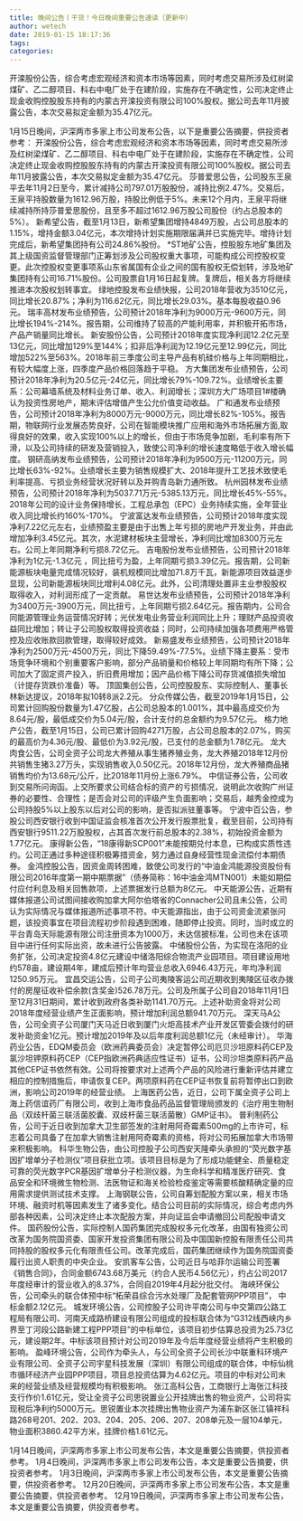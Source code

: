```yaml
---
title: 晚间公告丨干货！今日晚间重要公告速读（更新中）
author: wetech
date: 2019-01-15 18:17:36
tags: 
categories: 
---
```

开滦股份公告，综合考虑宏观经济和资本市场等因素，同时考虑交易所涉及红树梁煤矿、乙二醇项目、科右中电厂处于在建阶段，实施存在不确定性，公司决定终止现金收购控股股东持有的内蒙古开滦投资有限公司100%股权。据公司去年11月披露公告，本次交易拟定金额为35.47亿元。
<!-- more -->
1月15日晚间，沪深两市多家上市公司发布公告，以下是重要公告摘要，供投资者参考：
开滦股份公告，综合考虑宏观经济和资本市场等因素，同时考虑交易所涉及红树梁煤矿、乙二醇项目、科右中电厂处于在建阶段，实施存在不确定性，公司决定终止现金收购控股股东持有的内蒙古开滦投资有限公司100%股权。据公司去年11月披露公告，本次交易拟定金额为35.47亿元。
莎普爱思公告，公司股东王泉平去年11月2日至今，累计减持公司797.01万股股份，减持比例2.47%。交易后，王泉平持股数量为1612.96万股，持股比例低于5%。未来12个月内，王泉平将继续减持所持莎普爱思股份，且至多不超过1612.96万股公司股份（约占总股本的5%）。
新希望公告，截至1月13日，新希望集团增持4849万股，占公司总股本的1.15%，增持金额3.04亿元，本次增持计划实施期限届满并已实施完毕。增持计划完成后，新希望集团持有公司24.86%股份。
*ST地矿公告，控股股东地矿集团及其上级国资监督管理部门正筹划涉及公司股权重大事项，可能构成公司控股权变更。此次控股权变更事项系山东省属国有企业之间的国有股权无偿划转，涉及地矿集团持有公司16.71%股份。公司股票自1月16日起复牌。复牌后，相关各方将继续推进本次股权划转事宜。
绿地控股发布业绩快报，公司2018年营收为3510亿元，同比增长20.87%；净利为116.62亿元，同比增长29.03%。基本每股收益0.96元。
瑞丰高材发布业绩预告，公司预计2018年净利为9000万元-9600万元，同比增长194%-214%。报告期，公司维持了较高的产能利用率，并积极开拓市场，产品产销量同比增长。
新安股份公告，公司预计2018年度实现净利润12.2亿元至13亿元，同比增加129%至144%；扣非后净利润为12.19亿元至12.99亿元，同比增加522%至563%。2018年前三季度公司主导产品有机硅价格与上年同期相比，有较大幅度上涨，四季度产品价格回落趋于平稳。
方大集团发布业绩预告，公司预计2018年净利为20.5亿元-24亿元，同比增长79%-109.72%。业绩增长主要系：公司幕墙系统及材料业务订单、收入、利润增长；深圳方大广场项目1#楼确认为投资性房地产，期末评估增值产生公允价值变动收益。
广和通发布业绩预告，公司预计2018年净利为8000万元-9000万元，同比增长82%-105%。报告期，物联网行业发展态势良好，公司在智能模块推广应用和海外市场拓展方面,取得良好的效果，收入实现100%以上的增长，但由于市场竞争加剧，毛利率有所下滑，以及公司持续的研发及营销投入，致使公司净利的增长速度略低于收入增长幅度。
钢研高纳发布业绩预告，公司预计2018年净利为9500万元-11200万元，同比增长63%-92%。业绩增长主要为销售规模扩大、2018年提升工艺技术致使毛利率提高、亏损业务经营状况好转以及并购青岛新力通所致。
杭州园林发布业绩预告，公司预计2018年净利为5037.71万元-5385.13万元，同比增长45%-55%。2018年公司的设计业务保持增长，工程总承包（EPC）业务持续实施，全年营业收入同比增长约160%-170%。
宁波富达发布业绩预告，公司预计2018年度实现净利7.22亿元左右，业绩预盈主要是由于出售上年亏损的房地产开发业务，并由此增加净利3.45亿元。其次，水泥建材板块主营增长，净利同比增加8300万元左右。公司上年同期净利亏损8.72亿元。
吉电股份发布业绩预告，公司预计2018年净利为1亿元-1.3亿元 ，同比扭亏为盈，上年同期亏损3.39亿元。报告期，公司新能源板块电量完成情况较好，装机规模同比增加71.8万千瓦，新能源项目效益逐步显现，公司新能源板块同比增利4.08亿元。此外，公司清理处置非主业参股股权取得收入，对利润形成了一定贡献。
易世达发布业绩预告，公司预计2018年净利为3400万元-3900万元，同比扭亏，上年同期亏损2.64亿元。报告期内，公司合同能源管理业务运营情况好转；光伏发电业务营业利润同比上升；理财产品投资收益同比增加；转让子公司股权取得投资收益；同时，公司持续加强各项费用严格管控及应收账款回款管理，取得较好成效。
新易盛发布业绩预告，公司预计2018年净利为2500万元-4500万元，同比下降59.49%-77.5%。业绩下降主要系：受市场竞争环境和个别重要客户影响，部分产品销量和价格较上年同期均有所下降；公司加大了固定资产投入，折旧费用增加；因产品价格下降公司存货减值损失增加（计提存货跌价准备）等。
顶固集创公告，公司控股股东、实际控制人、董事长林新达提议，2018年拟10转8派2.2元。
分众传媒公告，截至2019年1月15日，公司累计回购股份数量为1.47亿股，占公司总股本的1.001%，其中最高成交价为8.64元/股，最低成交价为5.04元/股，合计支付的总金额约为9.57亿元。
格力地产公告，截至1月15日，公司已累计回购4271万股，占公司总股本的2.07%，购买的最高价为4.36元/股、最低价为3.92元/股，已支付的总金额为1.78亿元。
龙大肉食公告，公司全资子公司龙大养殖从事生猪养殖业务，龙大养殖2018年12月份共销售生猪3.27万头，实现销售收入0.50亿元。2018年12月份，龙大养殖商品猪销售均价为13.68元/公斤，比2018年11月份上涨6.79%。
中信证券公告，公司收到交易所问询函。上交所要求公司结合标的资产的亏损情况，说明此次收购广州证券的必要性、合理性；是否会对公司的评级产生负面影响；交易后，越秀金控成为公司持股5%以上股东以后对公司的影响，是否拟派驻董事等。
宁波中百公告，参股公司西安银行收到中国证监会核准首次公开发行股票批复，截至目前，公司持有西安银行9511.22万股股权，占其首次发行前总股本的2.38%，初始投资金额为1.77亿元。
康得新公告，“18康得新SCP001”未能按期兑付本息，已构成实质性违约。公司正通过多种途径积极筹措资金，努力通过自身经营性现金流偿付本期债券。
金鸿控股公告，因资金周转困难，致使公司发行的“中油金鸿能源投资股份有限公司2016年度第一期中期票据”（债券简称：16中油金鸿MTN001）未能如期偿付应付利息及相关回售款项，上述票据发行总额为8亿元。
中天能源公告，近期有媒体报道公司试图间接收购加拿大阿尔伯塔省的Connacher公司且未公告，公司认为实际情况与媒体报道所述事项不符。中天能源指出，由于公司资金流紧张问题，该投资事宜在项目流程初步阶段遇到困难，随即停止投资。同时，当时成立的平台青岛天际能源有限公司注册资本为1000万，未达信披标准，公司也未在该项目中进行任何实际出资，故未进行公告披露。
中储股份公告，为实现在洛阳的业务扩张，公司决定投资4.8亿元建设中储洛阳综合物流产业园项目。项目建设用地约578亩，建设期4年，建成后预计年均营业总收入6946.43万元，年均净利润1250.95万元。
宜昌交运公告，公司子公司夷陵客运公司近期收到夷陵区征收办拨付的房屋征收补偿余款(含奖金)526.78万元。公司及所属子公司自2018年11月1日至12月31日期间，累计收到政府各类补助1141.70万元。上述补助资金将对公司2018年度经营业绩产生正面影响，预计增加利润总额941.70万元。
深天马A公告，公司全资子公司厦门天马近日收到厦门火炬高技术产业开发区管委会拨付的研发补助资金1亿元。预计增加2019年及以后年度利润总额1亿元（未经审计）。
华海药业公告，EDQM委员会（欧洲药典委员会）决定暂停公司厄贝沙坦原料药CEP及氯沙坦钾原料药CEP（CEP指欧洲药典适应性证书）证书，公司沙坦类原料药产品其他CEP证书依然有效。公司将按要求对上述两个产品的风险进行重新评估并建立相应的控制措施后，申请恢复CEP。两项原料药在CEP证书恢复前将暂停出口到欧洲，影响公司2019年的经营业绩。
上海医药公告，近日，公司下属全资子公司上海上药信谊药厂有限公司，收到上海市食品药品监督管理局颁发的《治疗用生物制品（双歧杆菌三联活菌胶囊、双歧杆菌三联活菌散）GMP证书》。
普利制药公告，公司于近日收到加拿大卫生部签发的注射用阿奇霉素500mg的上市许可，标志着公司具备了在加拿大销售注射用阿奇霉素的资格，将对公司拓展加拿大市场带来积极影响。
科华生物公告，由公司控股子公司西安天隆牵头承担的“荧光数字基因扩增单分子检测仪”项目获批立项。该项目目标是为了形成功能健全、质量稳定可靠的荧光数字PCR基因扩增单分子检测仪器，为生命科学和精准医疗研究、食品安全和环境微生物检测、法医物证和海关检验检疫鉴定等需要核酸精确定量的应用需求提供测试技术支撑。
上海钢联公告，公司自筹划配股方案以来，相关市场环境、融资时机等因素发生了诸多变化。结合公司目前的实际情况，综合考虑内外部各种因素，公司决定终止本次配股方案，并向证监会申请撤回公司配股申请文件。
国药股份公告，实际控制人国药集团完成股权多元化改革，由国有独资公司改革为国务院国资委、国家开发投资集团有限公司及中国国新控股有限责任公司共同持股的股权多元化有限责任公司。改革完成后，国药集团继续作为国务院国资委履行出资人职责的中央企业。
安凯客车公告，公司近日与哈菲尔运输公司签署《销售合同》，合同金额6743.68万美元（约合人民币4.56亿元），约占公司2017年度经审计的营业收入的8.37%，合同自2019年4月起分批交付。
海峡环保公告，公司牵头的联合体预中标“柘荣县综合污水处理厂及配套管网PPP项目”， 中标金额2.12亿元。
城发环境公告，公司控股子公司许平南公司与中交第四公路工程局有限公司、河南天成路桥建设有限公司组成的投标联合体为“G312线西峡内乡界至丁河段公路新建工程PPP项目”的中标单位，该项目初步估算总投资为25.73亿元，建设期2年。中标该项目预计对公司2019年及今后年度经营业绩将产生积极的影响。
盈峰环境公告，公司作为牵头人，与公司全资子公司长沙中联重科环境产业有限公司、全资子公司宇星科技发展（深圳）有限公司组成的联合体，中标仙桃市循环经济产业园PPP项目，项目总投资估算为4.62亿元。项目的中标对公司未来的经营业绩及经营规模均有积极影响。
张江高科公告，工商银行上海张江科技支行作价1.61亿元，受让全资子公司思锐置业公开挂牌出售的物业资产，公司将实现税后净利约5000万元。思锐置业本次挂牌出售物业资产为浦东新区张江镇祥科路268号201、202、203、204、205、206、207、208单元及一层104单元，物业面积3860.42平方米，挂牌价格1.61亿元。
 
 
1月14日晚间，沪深两市多家上市公司发布公告，本文是重要公告摘要，供投资者参考。
1月4日晚间，沪深两市多家上市公司发布公告，本文是重要公告摘要，供投资者参考。
1月3日晚间，沪深两市多家上市公司发布公告，本文是重要公告摘要，供投资者参考。
12月20日晚间，沪深两市多家上市公司发布公告，本文是重要公告摘要，供投资者参考。
12月19日晚间，沪深两市多家上市公司发布公告，本文是重要公告摘要，供投资者参考。
